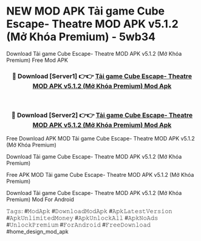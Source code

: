 # NEW MOD APK Tải game Cube Escape- Theatre MOD APK v5.1.2 (Mở Khóa Premium) - 5wb34
Download Tải game Cube Escape- Theatre MOD APK v5.1.2 (Mở Khóa Premium) Free Mod APK

<div align="center">
<h3>🔴 Download [Server1] 👉👉 <a href="https://apk-comot.site?title=Tải_game_Cube_Escape-_Theatre_MOD_APK_v5.1.2_(Mở_Khóa_Premium)">Tải game Cube Escape- Theatre MOD APK v5.1.2 (Mở Khóa Premium) Mod Apk</a></h3><br>

<h3>🔴 Download [Server2] 👉👉 <a href="https://apk-comot.site?title=Tải_game_Cube_Escape-_Theatre_MOD_APK_v5.1.2_(Mở_Khóa_Premium)">Tải game Cube Escape- Theatre MOD APK v5.1.2 (Mở Khóa Premium) Mod Apk</a></h3>
</div>


Free Download APK MOD Tải game Cube Escape- Theatre MOD APK v5.1.2 (Mở Khóa Premium)

Download Tải game Cube Escape- Theatre MOD APK v5.1.2 (Mở Khóa Premium) 

Free APK MOD Tải game Cube Escape- Theatre MOD APK v5.1.2 (Mở Khóa Premium) 

Download Tải game Cube Escape- Theatre MOD APK v5.1.2 (Mở Khóa Premium) Mod For Android

𝚃𝚊𝚐𝚜: #𝙼𝚘𝚍𝙰𝚙𝚔 #𝙳𝚘𝚠𝚗𝚕𝚘𝚊𝚍𝙼𝚘𝚍𝙰𝚙𝚔 #𝙰𝚙𝚔𝙻𝚊𝚝𝚎𝚜𝚝𝚅𝚎𝚛𝚜𝚒𝚘𝚗 #𝙰𝚙𝚔𝚄𝚗𝚕𝚒𝚖𝚒𝚝𝚎𝚍𝙼𝚘𝚗𝚎𝚢 #𝙰𝚙𝚔𝚄𝚗𝚕𝚘𝚌𝚔𝙰𝚕𝚕 #𝙰𝚙𝚔𝙽𝚘𝙰𝚍𝚜 #𝚄𝚗𝚕𝚘𝚌𝚔𝙿𝚛𝚎𝚖𝚒𝚞𝚖 #𝙵𝚘𝚛𝙰𝚗𝚍𝚛𝚘𝚒𝚍 #𝙵𝚛𝚎𝚎𝙳𝚘𝚠𝚗𝚕𝚘𝚊𝚍 #home_design_mod_apk